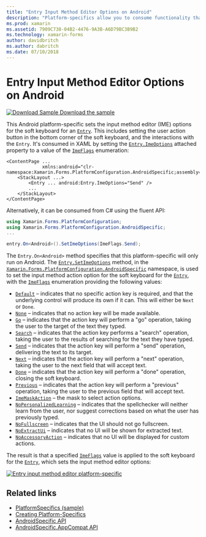 ```yaml
---
title: "Entry Input Method Editor Options on Android"
description: "Platform-specifics allow you to consume functionality that's only available on a specific platform, without implementing custom renderers or effects. This article explains how to consume the Android platform-specific that sets the input method editor options for the soft keyboard for an Entry."
ms.prod: xamarin
ms.assetid: 7909C738-04B2-4476-9A3B-A6D79BC3B9B2
ms.technology: xamarin-forms
author: davidbritch
ms.author: dabritch
ms.date: 07/10/2018
---
```


# Entry Input Method Editor Options on Android

[![Download Sample](~/media/shared/download.png) Download the sample](https://developer.xamarin.com/samples/xamarin-forms/UserInterface/PlatformSpecifics/)

This Android platform-specific sets the input method editor (IME) options for the soft keyboard for an [`Entry`](xref:Xamarin.Forms.Entry). This includes setting the user action button in the bottom corner of the soft keyboard, and the interactions with the `Entry`. It's consumed in XAML by setting the [`Entry.ImeOptions`](xref:Xamarin.Forms.PlatformConfiguration.AndroidSpecific.Entry.ImeOptionsProperty) attached property to a value of the [`ImeFlags`](xref:Xamarin.Forms.PlatformConfiguration.AndroidSpecific.ImeFlags) enumeration:

```xaml
<ContentPage ...
             xmlns:android="clr-namespace:Xamarin.Forms.PlatformConfiguration.AndroidSpecific;assembly=Xamarin.Forms.Core">
    <StackLayout ...>
        <Entry ... android:Entry.ImeOptions="Send" />
        ...
    </StackLayout>
</ContentPage>
```

Alternatively, it can be consumed from C# using the fluent API:

```csharp
using Xamarin.Forms.PlatformConfiguration;
using Xamarin.Forms.PlatformConfiguration.AndroidSpecific;
...

entry.On<Android>().SetImeOptions(ImeFlags.Send);
```

The `Entry.On<Android>` method specifies that this platform-specific will only run on Android. The [`Entry.SetImeOptions`](xref:Xamarin.Forms.PlatformConfiguration.AndroidSpecific.Entry.SetImeOptions(Xamarin.Forms.IPlatformElementConfiguration{Xamarin.Forms.PlatformConfiguration.Android,Xamarin.Forms.Entry},Xamarin.Forms.PlatformConfiguration.AndroidSpecific.ImeFlags)) method, in the [`Xamarin.Forms.PlatformConfiguration.AndroidSpecific`](xref:Xamarin.Forms.PlatformConfiguration.AndroidSpecific) namespace, is used to set the input method action option for the soft keyboard for the [`Entry`](xref:Xamarin.Forms.Entry), with the [`ImeFlags`](xref:Xamarin.Forms.PlatformConfiguration.AndroidSpecific.ImeFlags) enumeration providing the following values:

- [`Default`](xref:Xamarin.Forms.PlatformConfiguration.AndroidSpecific.ImeFlags.Default) – indicates that no specific action key is required, and that the underlying control will produce its own if it can. This will either be `Next` or `Done`.
- [`None`](xref:Xamarin.Forms.PlatformConfiguration.AndroidSpecific.ImeFlags.None) – indicates that no action key will be made available.
- [`Go`](xref:Xamarin.Forms.PlatformConfiguration.AndroidSpecific.ImeFlags.Go) – indicates that the action key will perform a "go" operation, taking the user to the target of the text they typed.
- [`Search`](xref:Xamarin.Forms.PlatformConfiguration.AndroidSpecific.ImeFlags.Search) – indicates that the action key performs a "search" operation, taking the user to the results of searching for the text they have typed.
- [`Send`](xref:Xamarin.Forms.PlatformConfiguration.AndroidSpecific.ImeFlags.Send) – indicates that the action key will perform a "send" operation, delivering the text to its target.
- [`Next`](xref:Xamarin.Forms.PlatformConfiguration.AndroidSpecific.ImeFlags.Next) – indicates that the action key will perform a "next" operation, taking the user to the next field that will accept text.
- [`Done`](xref:Xamarin.Forms.PlatformConfiguration.AndroidSpecific.ImeFlags.Done) – indicates that the action key will perform a "done" operation, closing the soft keyboard.
- [`Previous`](xref:Xamarin.Forms.PlatformConfiguration.AndroidSpecific.ImeFlags.Previous) – indicates that the action key will perform a "previous" operation, taking the user to the previous field that will accept text.
- [`ImeMaskAction`](xref:Xamarin.Forms.PlatformConfiguration.AndroidSpecific.ImeFlags.ImeMaskAction) – the mask to select action options.
- [`NoPersonalizedLearning`](xref:Xamarin.Forms.PlatformConfiguration.AndroidSpecific.ImeFlags.NoPersonalizedLearning) – indicates that the spellchecker will neither learn from the user, nor suggest corrections based on what the user has previously typed.
- [`NoFullscreen`](xref:Xamarin.Forms.PlatformConfiguration.AndroidSpecific.ImeFlags.NoFullscreen) – indicates that the UI should not go fullscreen.
- [`NoExtractUi`](xref:Xamarin.Forms.PlatformConfiguration.AndroidSpecific.ImeFlags.NoExtractUi) – indicates that no UI will be shown for extracted text.
- [`NoAccessoryAction`](xref:Xamarin.Forms.PlatformConfiguration.AndroidSpecific.ImeFlags.NoAccessoryAction) – indicates that no UI will be displayed for custom actions.

The result is that a specified [`ImeFlags`](xref:Xamarin.Forms.PlatformConfiguration.AndroidSpecific.ImeFlags) value is applied to the soft keyboard for the [`Entry`](xref:Xamarin.Forms.Entry), which sets the input method editor options:

[![Entry input method editor platform-specific](entry-ime-options-images/entry-imeoptions.png "Entry input method editor platform-specific")](entry-ime-options-images/entry-imeoptions-large.png#lightbox "Entry input method editor platform-specific")

## Related links

- [PlatformSpecifics (sample)](https://developer.xamarin.com/samples/xamarin-forms/UserInterface/PlatformSpecifics/)
- [Creating Platform-Specifics](~/xamarin-forms/platform/platform-specifics/index.md#creating-platform-specifics)
- [AndroidSpecific API](xref:Xamarin.Forms.PlatformConfiguration.AndroidSpecific)
- [AndroidSpecific.AppCompat API](xref:Xamarin.Forms.PlatformConfiguration.AndroidSpecific.AppCompat)
